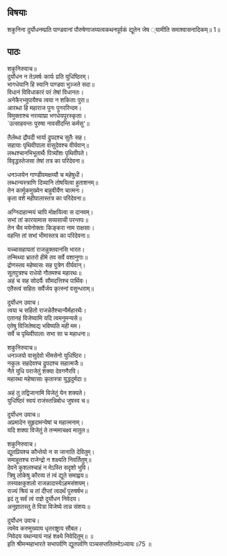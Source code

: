 ## विषयाः

शकुनिना दुर्योधनम्प्रति पाण्डवानां पौरुषेणाजय्यत्वकथनपूर्वकं द्यूतेन जेष ्यामीति समाश्वासनादिकम्॥ 1॥

## पाठः

शकुनिरुवाच॥  
दुर्योधन न तेऽमर्षः कार्यः प्रति युधिष्ठिरम्।  
भागधेयानि हि स्वानि पाण्डवा भुञ्जते सदा॥  
विधानं विविधाकारं परं तेषां विधानतः।  
अनेकैरभ्युपायैश्च त्वया न शकिताः पुरा॥  
आरब्धा हि महाराज पुनः पुनररिन्दम।  
विमुक्ताश्च नरव्याघ्रा भगधेयपुरस्कृताः।  
`उत्साहवन्तः पुरुषा नावसीदन्ति कर्मसु'॥  

तैर्लब्धा द्रौपदी भार्या द्रुपदश्च सुतैः सह।  
सहायाः पृथिवीपाला वासुदेवश्च वीर्यवान्॥  
लब्धश्चानभिभूतार्थैः पित्र्योंशः पृथिवीपते।  
विवृद्धस्तेजसा तेषां तत्र का परिदेवना॥  

धनञ्जयेन गाण्डीवमक्षय्यौ च महेषुधी।  
लब्धान्यस्त्राणि दिव्यानि तोषयित्वा हुताशनम्॥  
तेन कार्मुकमुख्येन बाहुवीर्येण चात्मनः।  
कृता वशे महीपालास्तत्र का परिदेवना॥  

अग्निदाहान्मयं चापि मोक्षयित्वा स दानवम्।  
सभां तां कारयामास सव्यसाची परन्तपः॥  
तेन चैव मयेनोक्ताः किङ्करा नाम राक्षसाः।  
वहन्ति तां सभां भीमास्तत्र का परिदेवना॥  

यच्चासहायतां राजन्नुक्तवानसि भारत।  
तन्मिथ्या भ्रातरो हीमे तव सर्वे वशानुगाः॥  
द्रोणस्तव महेष्वासः सह पुत्रेण वीर्यवान्।  
सूतपुत्रश्च राधेयो गौतमश्च महारथः॥  
अहं च सह सोदर्यैः सौमदत्तिश्च पार्थिवः।  
एतैस्त्वं सहितः सर्वैर्जय कृत्स्नां वसुन्धराम्॥  

दुर्योधन उवाच।  
त्वया च सहितो राजन्नेतैश्चान्यैर्महारथैः।  
एतानहं विजेष्यामि यदि त्वमनुमन्यसे॥  
एतेषु विजितेष्वद्य भविष्यति मही मम।  
सर्वे च पृथिवीपालाः सभा सा च महाधना॥  

शकुनिरुवाच॥  
धनञ्जयो वासुदेवो भीमसेनो युधिष्ठिरः।  
नकुलः सहदेवश्च द्रुपदश्च सहात्मजैः॥  
नैते युधि पराजेतुं शक्या देवगणैरपि।  
महारथा महेष्वासाः कृतास्त्रा युद्धदुर्मदाः॥  

अहं तु तद्विजानामि विजेतुं येन शक्यते।  
युधिष्ठिरं स्वयं राजंस्तन्निबोध जुषस्व च॥  

दुर्योधन उवाच॥  
अप्रमादेन सुहृदामन्येषां च महात्मनाम्।  
यदि शक्या विजेतुं ते तन्ममाचक्ष्व मातुल॥  

शकुनिरुवाच।  
द्यूतप्रियश्च कौन्तेयो न स जानाति देवितुम्।  
समाहूतश्च राजेन्द्रो न शक्ष्यति निवर्तितुम्॥  
देवने कुशलश्चाहं न मेऽस्ति सदृशो भुवि।  
त्रिषु लोकेषु कौरव्य तं त्वं द्यूते समाह्वय॥  
तस्याक्षकुशलो राजन्नादास्येऽहमसंशयम्।  
राज्यं श्रियं च तां दीप्तां त्वदर्थं पुरुषर्षभ॥  
इदं तु सर्वं त्वं राज्ञे दुर्योधन निवेदय।  
अनुज्ञातस्तु ते पित्रा विजेष्ये तान्न संशयः॥  

दुर्योधन उवाच।  
त्वमेव करुमुख्याय धृतराष्ट्राय सौबल।  
निवेदय यथान्यायं नाहं शक्ष्ये निवेदितुम्॥ ॥  
इति श्रीमन्महाभारते सभापर्वणि द्यूतपर्वणि पञ्चसप्ततितमोऽध्यायः॥75 ॥
